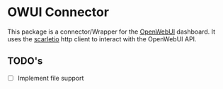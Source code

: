 # OWUI Connector

This package is a connector/Wrapper for the [OpenWebUI](https://openwebui.com/) dashboard. It uses the [scarletio](https://github.com/HuyaneMatsu/scarletio) http client to interact with the OpenWebUI API.

## TODO's

- [ ] Implement file support
